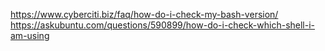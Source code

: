 https://www.cyberciti.biz/faq/how-do-i-check-my-bash-version/
https://askubuntu.com/questions/590899/how-do-i-check-which-shell-i-am-using
